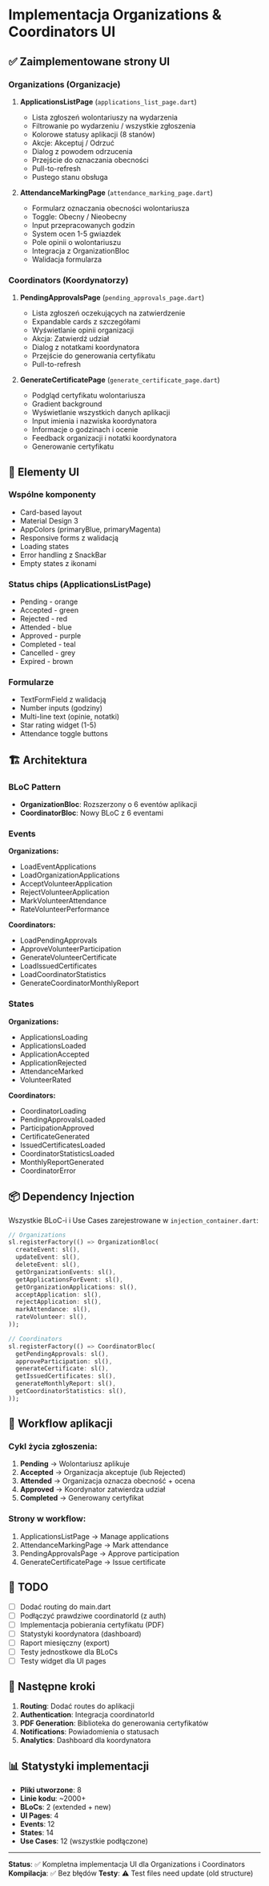 # Implementacja Organizations & Coordinators UI

## ✅ Zaimplementowane strony UI

### Organizations (Organizacje)
1. **ApplicationsListPage** (`applications_list_page.dart`)
   - Lista zgłoszeń wolontariuszy na wydarzenia
   - Filtrowanie po wydarzeniu / wszystkie zgłoszenia
   - Kolorowe statusy aplikacji (8 stanów)
   - Akcje: Akceptuj / Odrzuć
   - Dialog z powodem odrzucenia
   - Przejście do oznaczania obecności
   - Pull-to-refresh
   - Pustego stanu obsługa

2. **AttendanceMarkingPage** (`attendance_marking_page.dart`)
   - Formularz oznaczania obecności wolontariusza
   - Toggle: Obecny / Nieobecny
   - Input przepracowanych godzin
   - System ocen 1-5 gwiazdek
   - Pole opinii o wolontariuszu
   - Integracja z OrganizationBloc
   - Walidacja formularza

### Coordinators (Koordynatorzy)
1. **PendingApprovalsPage** (`pending_approvals_page.dart`)
   - Lista zgłoszeń oczekujących na zatwierdzenie
   - Expandable cards z szczegółami
   - Wyświetlanie opinii organizacji
   - Akcja: Zatwierdź udział
   - Dialog z notatkami koordynatora
   - Przejście do generowania certyfikatu
   - Pull-to-refresh

2. **GenerateCertificatePage** (`generate_certificate_page.dart`)
   - Podgląd certyfikatu wolontariusza
   - Gradient background
   - Wyświetlanie wszystkich danych aplikacji
   - Input imienia i nazwiska koordynatora
   - Informacje o godzinach i ocenie
   - Feedback organizacji i notatki koordynatora
   - Generowanie certyfikatu

## 🎨 Elementy UI

### Wspólne komponenty
- Card-based layout
- Material Design 3
- AppColors (primaryBlue, primaryMagenta)
- Responsive forms z walidacją
- Loading states
- Error handling z SnackBar
- Empty states z ikonami

### Status chips (ApplicationsListPage)
- Pending - orange
- Accepted - green
- Rejected - red
- Attended - blue
- Approved - purple
- Completed - teal
- Cancelled - grey
- Expired - brown

### Formularze
- TextFormField z walidacją
- Number inputs (godziny)
- Multi-line text (opinie, notatki)
- Star rating widget (1-5)
- Attendance toggle buttons

## 🏗 Architektura

### BLoC Pattern
- **OrganizationBloc**: Rozszerzony o 6 eventów aplikacji
- **CoordinatorBloc**: Nowy BLoC z 6 eventami

### Events
**Organizations:**
- LoadEventApplications
- LoadOrganizationApplications
- AcceptVolunteerApplication
- RejectVolunteerApplication
- MarkVolunteerAttendance
- RateVolunteerPerformance

**Coordinators:**
- LoadPendingApprovals
- ApproveVolunteerParticipation
- GenerateVolunteerCertificate
- LoadIssuedCertificates
- LoadCoordinatorStatistics
- GenerateCoordinatorMonthlyReport

### States
**Organizations:**
- ApplicationsLoading
- ApplicationsLoaded
- ApplicationAccepted
- ApplicationRejected
- AttendanceMarked
- VolunteerRated

**Coordinators:**
- CoordinatorLoading
- PendingApprovalsLoaded
- ParticipationApproved
- CertificateGenerated
- IssuedCertificatesLoaded
- CoordinatorStatisticsLoaded
- MonthlyReportGenerated
- CoordinatorError

## 📦 Dependency Injection

Wszystkie BLoC-i i Use Cases zarejestrowane w `injection_container.dart`:

```dart
// Organizations
sl.registerFactory(() => OrganizationBloc(
  createEvent: sl(),
  updateEvent: sl(),
  deleteEvent: sl(),
  getOrganizationEvents: sl(),
  getApplicationsForEvent: sl(),
  getOrganizationApplications: sl(),
  acceptApplication: sl(),
  rejectApplication: sl(),
  markAttendance: sl(),
  rateVolunteer: sl(),
));

// Coordinators
sl.registerFactory(() => CoordinatorBloc(
  getPendingApprovals: sl(),
  approveParticipation: sl(),
  generateCertificate: sl(),
  getIssuedCertificates: sl(),
  generateMonthlyReport: sl(),
  getCoordinatorStatistics: sl(),
));
```

## 🔄 Workflow aplikacji

### Cykl życia zgłoszenia:
1. **Pending** → Wolontariusz aplikuje
2. **Accepted** → Organizacja akceptuje (lub Rejected)
3. **Attended** → Organizacja oznacza obecność + ocena
4. **Approved** → Koordynator zatwierdza udział
5. **Completed** → Generowany certyfikat

### Strony w workflow:
1. ApplicationsListPage → Manage applications
2. AttendanceMarkingPage → Mark attendance
3. PendingApprovalsPage → Approve participation
4. GenerateCertificatePage → Issue certificate

## 📝 TODO

- [ ] Dodać routing do main.dart
- [ ] Podłączyć prawdziwe coordinatorId (z auth)
- [ ] Implementacja pobierania certyfikatu (PDF)
- [ ] Statystyki koordynatora (dashboard)
- [ ] Raport miesięczny (export)
- [ ] Testy jednostkowe dla BLoCs
- [ ] Testy widget dla UI pages

## 🎯 Następne kroki

1. **Routing**: Dodać routes do aplikacji
2. **Authentication**: Integracja coordinatorId
3. **PDF Generation**: Biblioteka do generowania certyfikatów
4. **Notifications**: Powiadomienia o statusach
5. **Analytics**: Dashboard dla koordynatora

## 📊 Statystyki implementacji

- **Pliki utworzone**: 8
- **Linie kodu**: ~2000+
- **BLoCs**: 2 (extended + new)
- **UI Pages**: 4
- **Events**: 12
- **States**: 14
- **Use Cases**: 12 (wszystkie podłączone)

---

**Status**: ✅ Kompletna implementacja UI dla Organizations i Coordinators
**Kompilacja**: ✅ Bez błędów
**Testy**: ⚠️ Test files need update (old structure)
